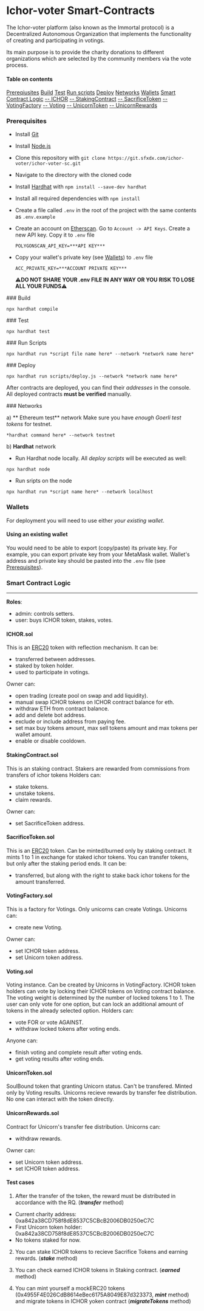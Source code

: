 # Ichor-voter Smart-Contracts

The Ichor-voter platform (also known as the Immortal protocol) is a Decentralized Autonomous Organization that implements the functionality of creating and participating in votings. 

Its main purpose is to provide the charity donations to different organizations which are selected by the community members via the vote process.

#### Table on contents

[Prereqiusites](#preqs)
[Build](#build)
[Test](#test)
[Run scripts](#run)
[Deploy](#deploy)
[Networks](#networks)
[Wallets](#wallets)
[Smart Contract Logic](#logic)
[-- ICHOR](#ICHOR)
[-- StakingContract](#Staking)
[-- SacrificeToken](#Sacrifice)
[-- VotingFactory](#VotingFactory)
[-- Voting](#Voting)
[-- UnicornToken](#UnicornToken)
[-- UnicornRewards](#UnicornRewards)

<a name="preqs"/>

### Prerequisites

- Install [Git](https://git-scm.com/)
- Install [Node.js](https://nodejs.org/en/download/)
- Clone this repository with `git clone https://git.sfxdx.com/ichor-voter/ichor-voter-sc.git`
- Navigate to the directory with the cloned code
- Install [Hardhat](https://hardhat.org/) with `npm install --save-dev hardhat`
- Install all required dependencies with `npm install`
- Create a file called `.env` in the root of the project with the same contents as `.env.example`
- Create an account on [Etherscan](https://etherscan.io/). Go to `Account -> API Keys`. Create a new API key. Copy it to `.env` file
  ```
  POLYGONSCAN_API_KEY=***API KEY***
  ```
- Copy your wallet's private key (see [Wallets](#wallets)) to `.env` file

  ```
  ACC_PRIVATE_KEY=***ACCOUNT PRIVATE KEY***
  ```

  :warning:**DO NOT SHARE YOUR .env FILE IN ANY WAY OR YOU RISK TO LOSE ALL YOUR FUNDS**:warning:

<a name="build"/>
### Build

```
npx hardhat compile
```

<a name="test"/>
### Test

```
npx hardhat test
```

<a name="run"/>
### Run Scripts

```
npx hardhat run *script file name here* --network *network name here*
```

<a name="deploy"/>
### Deploy

```
npx hardhat run scripts/deploy.js --network *network name here*
```

After contracts are deployed, you can find their _addresses_ in the console.
All deployed contracts **must be verified** manually.

<a name="networks"/>
### Networks

а) ** Ethereum test** network
Make sure you have _enough Goerli test tokens_ for testnet.

```
*hardhat command here* --network testnet
```

b) **Hardhat** network

- Run Hardhat node locally. All _deploy scripts_ will be executed as well:

```
npx hardhat node
```

- Run sripts on the node

```
npx hardhat run *script name here* --network localhost
```

<a name="wallets"/>

### Wallets

For deployment you will need to use either _your existing wallet_.

#### Using an existing wallet

You would need to be able to export (copy/paste) its private key. For example, you can export private key from your MetaMask wallet.
Wallet's address and private key should be pasted into the `.env` file (see [Prerequisites](#preqs)).

<a name="logic"/>

### Smart Contract Logic

---

**Roles**:

- admin: controls setters.
- user: buys ICHOR token, stakes, votes.

<a name="ICHOR"/>

#### ICHOR.sol

This is an [ERC20](https://docs.openzeppelin.com/contracts/4.x/erc20) token with reflection mechanism.
It can be:

- transferred between addresses.
- staked by token holder.
- used to participate in votings.

Owner can:

- open trading (create pool on swap and add liquidity).
- manual swap ICHOR tokens on ICHOR contract balance for eth.
- withdraw ETH from contract balance.
- add and delete bot address.
- exclude or include address from paying fee.
- set max buy tokens amount, max sell tokens amount and max tokens per wallet amount.
- enable or disable cooldown.

<a name="Staking"/>

#### StakingContract.sol

This is an staking contract. Stakers are rewarded from commissions from transfers of ichor tokens
Holders can:

- stake tokens.
- unstake tokens.
- claim rewards.

Owner can:
- set SacrificeToken address.

<a name="Sacrifice"/>

#### SacrificeToken.sol

This is an [ERC20](https://docs.openzeppelin.com/contracts/4.x/erc20) token. Can be minted/burned only by staking contract. It mints 1 to 1 in exchange for staked ichor tokens. You can transfer tokens, but only after the staking period ends. 
It can be:

- transferred, but along with the right to stake back ichor tokens for the amount transferred.

<a name="VotingFactory"/>

#### VotingFactory.sol

This is a factory for Votings. Only unicorns can create Votings.
Unicorns can:

- create new Voting.

Owner can:

- set ICHOR token address.
- set Unicorn token address.

<a name="Voting"/>

#### Voting.sol

Voting instance. Can be created by Unicorns in VotingFactory. ICHOR token holders can vote by locking their ICHOR tokens on Voting contract balance. The voting weight is determined by the number of locked tokens 1 to 1. The user can only vote for one option, but can lock an additional amount of tokens in the already selected option.
Holders can:

- vote FOR or vote AGAINST.
- withdraw locked tokens after voting ends.

Anyone can:

- finish voting and complete result after voting ends.
- get voting results after voting ends.

<a name="UnicornToken"/>

#### UnicornToken.sol

SoulBound token that granting Unicorn status. Can't be transfered. Minted only by Voting results. Unicorns recieve rewards by transfer fee distribution.
No one can interact with the token directly.

<a name="UnicornRewards"/>

#### UnicornRewards.sol

Contract for Unicorn's transfer fee distribution.
Unicorns can:

- withdraw rewards.

Owner can: 

- set Unicorn token address.
- set ICHOR token address.


#### Test cases

1) After the transfer of the token, the reward must be distributed in accordance with the RQ. (***transfer*** method)
 - Current charity address: 0xa842a38CD758f8dE8537C5CBcB2006DB0250eC7C
 - First Unicorn token holder: 0xa842a38CD758f8dE8537C5CBcB2006DB0250eC7C
 - No tokens staked for now.

2) You can stake ICHOR tokens to recieve Sacrifice Tokens and earning rewards. (***stake*** method)

3) You can check earned ICHOR tokens in Staking contract. (***earned*** method)

4) You can mint yourself a mockERC20 tokens (0x4955F4E026CdB8614eBec6175A8049E87d323373, ***mint*** method) and migrate tokens in ICHOR yoken contract (***migrateTokens*** method)
